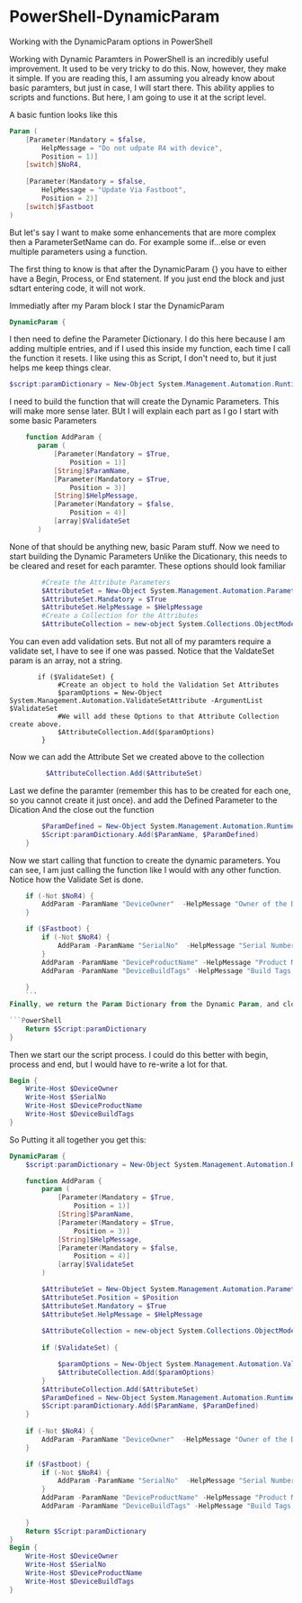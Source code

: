 # PowerShell-DynamicParam
Working with the DynamicParam options in PowerShell

Working with Dynamic Paramters in PowerShell is an incredibly useful improvement.  It used to be very tricky to do this.  Now, however, they make it simple.  If you are reading this, I am assuming you already know about basic paramters, but just in case, I will start there. This ability applies to scripts and functions.  But here, I am going to use it at the script level.

A basic funtion looks like this
```PowerShell
Param (
    [Parameter(Mandatory = $false,
        HelpMessage = "Do not udpate R4 with device",
        Position = 1)]
    [switch]$NoR4,
    
    [Parameter(Mandatory = $false,
        HelpMessage = "Update Via Fastboot",
        Position = 2)]
    [switch]$Fastboot
)
 ```
 But let's say I want to make some enhancements that are more complex then a ParameterSetName can do.  For example some if...else or even multiple parameters using a function.
 
 The first thing to know is that after the DynamicParam {} you have to either have a Begin, Process, or End statement. If you just end the block and just sdtart entering code, it will not work.
 
 Immediatly after my Param block I star the DynamicParam
 
 ```PowerShell
 DynamicParam {
 ```
 I then need to define the Parameter Dictionary. I do this here because I am adding multiple entries, and if I used this inside my function, each time I call the function it resets. I like using this as Script, I don't need to, but it just helps me keep things clear.
 
 ```PowerShell
 $script:paramDictionary = New-Object System.Management.Automation.RuntimeDefinedParameterDictionary
 ```
 
 I need to build the function that will create the Dynamic Parameters.  This will make more sense later.  BUt I will explain each part as I go
 I start with some basic Parameters
 
 ```PowerShell
     function AddParam {
        param (
            [Parameter(Mandatory = $True,
                Position = 1)]
            [String]$ParamName,
            [Parameter(Mandatory = $True,
                Position = 3)]
            [String]$HelpMessage,
            [Parameter(Mandatory = $false,
                Position = 4)]
            [array]$ValidateSet
        )
```
None of that should be anything new, basic Param stuff.
Now we need to start building the Dynamic Parameters
Unlike the Dicationary, this needs to be cleared and reset for each paramter.
These options should look familiar

```PowerShell
        #Create the Attribute Parameters
        $AttributeSet = New-Object System.Management.Automation.ParameterAttribute
        $AttributeSet.Mandatory = $True
        $AttributeSet.HelpMessage = $HelpMessage
        #Create a Collection for the Attributes
        $AttributeCollection = new-object System.Collections.ObjectModel.Collection[System.Attribute]
```

You can even add validation sets.  But not all of my paramters require a validate set, I have to see if one was passed.  Notice that the ValdateSet param is an array, not a string.

```PowerShel
       if ($ValidateSet) {
            #Create an object to hold the Validation Set Attributes
            $paramOptions = New-Object System.Management.Automation.ValidateSetAttribute -ArgumentList $ValidateSet
            #We will add these Options to that Attribute Collection create above.
            $AttributeCollection.Add($paramOptions)
        }
```

Now we can add the Attribute Set we created above to the collection

```PowerShell
         $AttributeCollection.Add($AttributeSet)
```

Last we define the paramter (remember this has to be created for each one, so you cannot create it just once). and add the Defined Parameter to the Dication
And the close out the function
```PowerShell
        $ParamDefined = New-Object System.Management.Automation.RuntimeDefinedParameter($ParamName, [string], $AttributeCollection)
        $Script:paramDictionary.Add($ParamName, $ParamDefined)
    }
```

Now we start calling that function to create the dynamic parameters.  You can see, I am just calling the function like I would with any other function.  Notice how the Validate Set is done.

```PowerShell
    if (-Not $NoR4) {
        AddParam -ParamName "DeviceOwner"  -HelpMessage "Owner of the Device The ticket number from Jira"  
    }

    if ($Fastboot) {
        if (-Not $NoR4) {
            AddParam -ParamName "SerialNo"  -HelpMessage "Serial Number, ending in 2"
        }
        AddParam -ParamName "DeviceProductName" -HelpMessage "Product Model, RallyBar, RallyBarMini, TapIP, TapScheduler, RoomMate" -ValidateSet "RallyBar", "RallyBarMini", "TapIP", "TapScheduler", "RoomMate"
        AddParam -ParamName "DeviceBuildTags" -HelpMessage "Build Tags, Test-key or release-key" -ValidateSet "test-keys", "release-keys"
        
    }
    ```
Finally, we return the Param Dictionary from the Dynamic Param, and close out the DynamicParam

```PowerShell
    Return $Script:paramDictionary
}
```

Then we start our the script process.  I could do this better with begin, process and end, but I would have to re-write a lot for that.

```PowerShell
Begin {
    Write-Host $DeviceOwner
    Write-Host $SerialNo
    Write-Host $DeviceProductName
    Write-Host $DeviceBuildTags
}
```
So Putting it all together you get this:
```PowerShell
DynamicParam {
    $script:paramDictionary = New-Object System.Management.Automation.RuntimeDefinedParameterDictionary

    function AddParam {
        param (
            [Parameter(Mandatory = $True,
                Position = 1)]
            [String]$ParamName,
            [Parameter(Mandatory = $True,
                Position = 3)]
            [String]$HelpMessage,
            [Parameter(Mandatory = $false,
                Position = 4)]
            [array]$ValidateSet
        )

        $AttributeSet = New-Object System.Management.Automation.ParameterAttribute
        $AttributeSet.Position = $Position
        $AttributeSet.Mandatory = $True
        $AttributeSet.HelpMessage = $HelpMessage
    
        $AttributeCollection = new-object System.Collections.ObjectModel.Collection[System.Attribute]
        
        if ($ValidateSet) {

            $paramOptions = New-Object System.Management.Automation.ValidateSetAttribute -ArgumentList $ValidateSet
            $AttributeCollection.Add($paramOptions)
        }
        $AttributeCollection.Add($AttributeSet)
        $ParamDefined = New-Object System.Management.Automation.RuntimeDefinedParameter($ParamName, [string], $AttributeCollection)
        $Script:paramDictionary.Add($ParamName, $ParamDefined)
    }
    
    if (-Not $NoR4) {
        AddParam -ParamName "DeviceOwner"  -HelpMessage "Owner of the Device The ticket number from Jira"  
    }

    if ($Fastboot) {
        if (-Not $NoR4) {
            AddParam -ParamName "SerialNo"  -HelpMessage "Serial Number, ending in 2"
        }
        AddParam -ParamName "DeviceProductName" -HelpMessage "Product Model, Kong, Diddy, Atari, Nintendo, Sega" -ValidateSet "Kong", "Diddy", "Atari", "Nintendo", "Sega"
        AddParam -ParamName "DeviceBuildTags" -HelpMessage "Build Tags, Test-key or release-key" -ValidateSet "test-keys", "release-keys"
        
    }
    Return $Script:paramDictionary
}
Begin {
    Write-Host $DeviceOwner
    Write-Host $SerialNo
    Write-Host $DeviceProductName
    Write-Host $DeviceBuildTags
}
```
